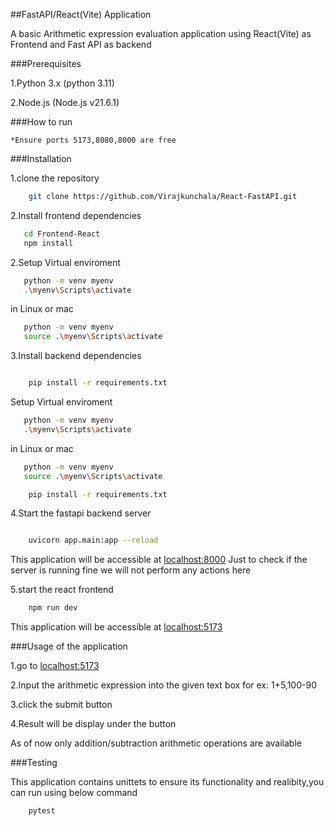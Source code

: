 ##FastAPI/React(Vite) Application

A basic Arithmetic  expression evaluation  application using React(Vite) as Frontend and Fast API as backend

###Prerequisites

1.Python 3.x (python 3.11)

2.Node.js  (Node.js v21.6.1)


###How to run

    *Ensure ports 5173,8080,8000 are free 

###Installation
   
1.clone the repository  
```bash
    git clone https://github.com/Virajkunchala/React-FastAPI.git
```
2.Install frontend dependencies
 ```bash
    cd Frontend-React
    npm install 
```

2.Setup Virtual enviroment
 ```bash
    python -m venv myenv
    .\myenv\Scripts\activate
```
in Linux or mac
 ```bash
    python -m venv myenv
    source .\myenv\Scripts\activate
```

3.Install backend dependencies
```bash

    pip install -r requirements.txt
```
Setup Virtual enviroment

 ```bash
    python -m venv myenv
    .\myenv\Scripts\activate
```
in Linux or mac
 ```bash
    python -m venv myenv
    source .\myenv\Scripts\activate

```

```bash
    pip install -r requirements.txt
```

4.Start the fastapi backend server

```bash

    uvicorn app.main:app --reload 
```
This application will be accessible at [localhost:8000](http://localhost:8000/)
Just to check if the server is running fine we will not perform any actions here 

5.start the react frontend 
```bash
    npm run dev
```
This application will be accessible at [localhost:5173](http://localhost:5173/)

###Usage of the application

1.go to [localhost:5173](http://localhost:5173/)

2.Input the arithmetic expression into the given text box for ex: 1+5,100-90

3.click the submit button

4.Result will be display under the button 

As of now only addition/subtraction arithmetic operations are available 


###Testing

This application contains unittets to ensure its functionality and realibity,you can run using below command

```bash
    pytest
```

